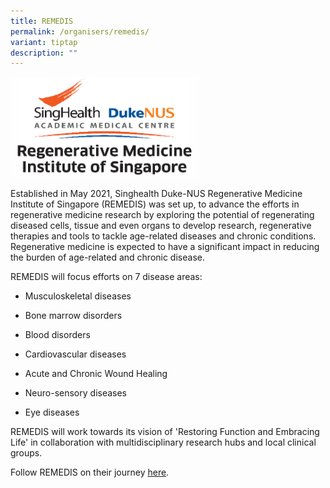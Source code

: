 ```yaml
---
title: REMEDIS
permalink: /organisers/remedis/
variant: tiptap
description: ""
---
```

<div class="isomer-image-wrapper">
<img style="width: 60%;" height="auto" width="100%" alt="" src="/images/Organisers/REMEDIS_Logo.png">
</div>
<p>Established in May 2021, Singhealth Duke-NUS Regenerative Medicine Institute
of Singapore (REMEDIS) was set up, to advance the efforts in regenerative
medicine research by exploring the potential of regenerating diseased cells,
tissue and even organs to develop research, regenerative therapies and
tools to tackle age-related diseases and chronic conditions. Regenerative
medicine is expected to have a significant impact in reducing the burden
of age-related and chronic disease.</p>
<p>REMEDIS will focus efforts on 7 disease areas:</p>
<ul data-tight="true" class="tight">
<li>
<p>Musculoskeletal diseases</p>
</li>
<li>
<p>Bone marrow disorders</p>
</li>
<li>
<p>Blood disorders</p>
</li>
<li>
<p>Cardiovascular diseases</p>
</li>
<li>
<p>Acute and Chronic Wound Healing</p>
</li>
<li>
<p>Neuro-sensory diseases</p>
</li>
<li>
<p>Eye diseases</p>
</li>
</ul>
<p>REMEDIS will work towards its vision of 'Restoring Function and Embracing
Life' in collaboration with multidisciplinary research hubs and local clinical
groups.</p>
<p>Follow REMEDIS on their journey <a href="https://www.linkedin.com/posts/singhealth-duke-nus-regenerative-medicine-institute-of-singapore-remedis_cell-and-gene-therapy-is-at-an-important-activity-7170431687712075778-z5fo" rel="noopener noreferrer nofollow" target="_blank">here</a>.</p>